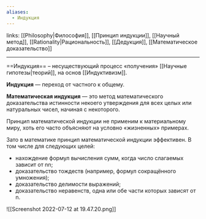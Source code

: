 ```yaml
---
aliases:
  - Индукция
---
```

links: [[Philosophy|Философия]], [[Принцип индукции]], [[Научный метод]], [[Rationality|Рациональность]], [[Дедукция]], [[Математическое доказательство]]

---

==Индукция== – несуществующий процесс «получения» [[Научные гипотезы|теорий]], на основ [[Индуктивизм]].

**Индукция** — переход от частного к общему.

**Математическая индукция** — это метод математического доказательства истинности некоего утверждения для всех целых или натуральных чисел, начиная с некоторого.

Принцип математической индукции не применим к материальному миру, хоть его часто объясняют на условно «жизненных» примерах.

Зато в математике принцип математической индукции эффективен. В том числе для следующих целей:
-   нахождение формул вычисления сумм, когда число слагаемых зависит от nn;
-   доказательство тождеств (например, формул сокращённого умножения);
-   доказательство делимости выражений;
-   доказательство неравенств, одна или обе части которых зависят от n.

![[Screenshot 2022-07-12 at 19.47.20.png]]